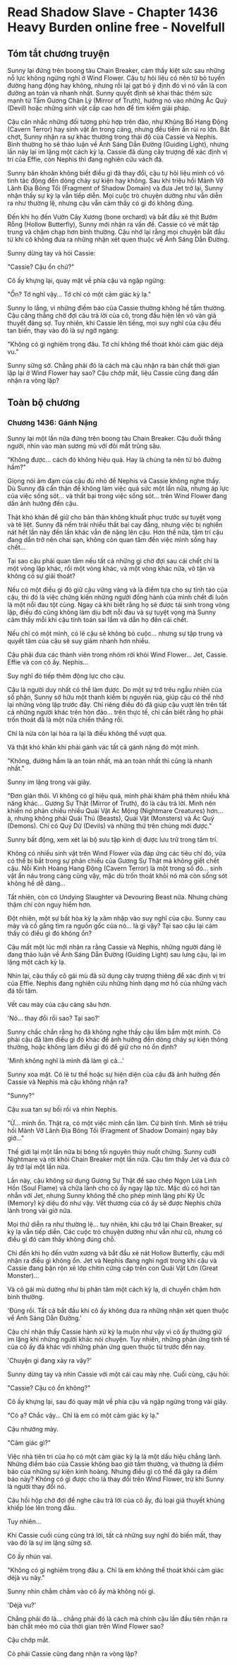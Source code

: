 # Read Shadow Slave - Chapter 1436 Heavy Burden online free - Novelfull

## Tóm tắt chương truyện

Sunny lại đứng trên boong tàu Chain Breaker, cảm thấy kiệt sức sau những nỗ lực không ngừng nghỉ ở Wind Flower. Cậu tự hỏi liệu có nên từ bỏ tuyến đường hang động hay không, nhưng rồi lại gạt bỏ ý định đó vì nó vẫn là con đường an toàn và nhanh nhất. Sunny quyết định sẽ khai thác thêm sức mạnh từ Tấm Gương Chân Lý (Mirror of Truth), hướng nó vào những Ác Quỷ (Devil) hoặc những sinh vật cấp cao hơn để tìm kiếm giải pháp.

Cậu cân nhắc những đối tượng phù hợp trên đảo, như Khủng Bố Hang Động (Cavern Terror) hay sinh vật ẩn trong cảng, nhưng đều tiềm ẩn rủi ro lớn. Bất chợt, Sunny nhận ra sự khác thường trong thái độ của Cassie và Nephis. Bình thường họ sẽ thảo luận về Ánh Sáng Dẫn Đường (Guiding Light), nhưng lần này lại im lặng một cách kỳ lạ. Cassie đã dùng cây trượng để xác định vị trí của Effie, còn Nephis thì đang nghiên cứu vách đá.

Sunny băn khoăn không biết điều gì đã thay đổi, cậu tự hỏi liệu mình có vô tình tác động đến dòng chảy sự kiện hay không. Sau khi triệu hồi Mảnh Vỡ Lãnh Địa Bóng Tối (Fragment of Shadow Domain) và đưa Jet trở lại, Sunny nhận thấy sự kỳ lạ vẫn tiếp diễn. Mọi cuộc trò chuyện dường như vẫn diễn ra như thường lệ, nhưng cậu vẫn cảm thấy có gì đó không đúng.

Đến khi họ đến Vườn Cây Xương (bone orchard) và bắt đầu xẻ thịt Bướm Rỗng (Hollow Butterfly), Sunny mới nhận ra vấn đề. Cassie có vẻ mất tập trung và chậm chạp hơn bình thường. Cậu nhớ lại rằng mọi chuyện bắt đầu từ khi cô không đưa ra những nhận xét quen thuộc về Ánh Sáng Dẫn Đường.

Sunny dừng tay và hỏi Cassie:

"Cassie? Cậu ổn chứ?"

Cô ấy khựng lại, quay mặt về phía cậu và ngập ngừng:

"Ổn? Tớ nghĩ vậy... Tớ chỉ có một cảm giác kỳ lạ."

Sunny lo lắng, vì những điềm báo của Cassie thường không hề tầm thường. Cậu căng thẳng chờ đợi câu trả lời của cô, trong đầu hiện lên vô vàn giả thuyết đáng sợ. Tuy nhiên, khi Cassie lên tiếng, mọi suy nghĩ của cậu đều tan biến, thay vào đó là sự ngỡ ngàng:

"Không có gì nghiêm trọng đâu. Tớ chỉ không thể thoát khỏi cảm giác déjà vu."

Sunny sững sờ. Chẳng phải đó là cách mà cậu nhận ra bản chất thời gian lặp lại ở Wind Flower hay sao? Cậu chớp mắt, liệu Cassie cũng đang dần nhận ra vòng lặp?

## Toàn bộ chương

### Chương 1436: Gánh Nặng

Sunny lại một lần nữa đứng trên boong tàu Chain Breaker. Cậu duỗi thẳng người, nhìn vào màn sương mù với đôi mắt trũng sâu.

"Không được... cách đó không hiệu quả. Hay là chúng ta nên từ bỏ đường hầm?"

Giọng nói ảm đạm của cậu đủ nhỏ để Nephis và Cassie không nghe thấy. Dù Sunny đã cẩn thận để không làm việc quá sức một lần nữa, nhưng áp lực của việc sống sót... và thất bại trong việc sống sót... trên Wind Flower đang dần ảnh hưởng đến cậu.

Thật khó khăn để giữ cho bản thân không khuất phục trước sự tuyệt vọng và tê liệt. Sunny đã nếm trải nhiều thất bại cay đắng, nhưng việc bị nghiền nát hết lần này đến lần khác vẫn đè nặng lên cậu. Hơn thế nữa, tâm trí cậu đang dần trở nên chai sạn, không còn quan tâm đến việc mình sống hay chết...

Tại sao cậu phải quan tâm nếu tất cả những gì chờ đợi sau cái chết chỉ là một vòng lặp khác, rồi một vòng khác, và một vòng khác nữa, vô tận và không có sự giải thoát?

Nếu có một điều gì đó giữ cậu vững vàng và là điểm tựa cho sự tỉnh táo của cậu, thì đó là việc chứng kiến những người đồng hành của mình chết đi luôn là một nỗi đau tột cùng. Ngay cả khi biết rằng họ sẽ được tái sinh trong vòng lặp, điều đó cũng không làm dịu bớt nỗi đau và sự tuyệt vọng mà Sunny cảm thấy mỗi khi cậu tính toán sai lầm và dẫn họ đến cái chết.

Nếu chỉ có một mình, có lẽ cậu sẽ không bỏ cuộc... nhưng sự tập trung và quyết tâm của cậu sẽ suy giảm nhanh hơn nhiều.

Cậu phải đưa các thành viên trong nhóm rời khỏi Wind Flower... Jet, Cassie. Effie và con cô ấy. Nephis...

Suy nghĩ đó tiếp thêm động lực cho cậu.

Cậu là người duy nhất có thể làm được. Do một sự trớ trêu ngẫu nhiên của số phận, Sunny sở hữu một thanh kiếm bị nguyền rủa, giúp cậu có thể nhớ lại những vòng lặp trước đây. Chỉ riêng điều đó đã giúp cậu vượt lên trên tất cả những người khác trên hòn đảo... trên thực tế, chỉ cần biết rằng họ phải trốn thoát đã là một nửa chiến thắng rồi.

Chỉ là nửa còn lại hóa ra lại là điều không thể vượt qua.

Và thật khó khăn khi phải gánh vác tất cả gánh nặng đó một mình.

"Không, đường hầm là an toàn nhất, mà an toàn nhất thì cũng là nhanh nhất."

Sunny im lặng trong vài giây.

"Đơn giản thôi. Vì không có gì hiệu quả, mình phải khám phá thêm nhiều khả năng khác... Gương Sự Thật (Mirror of Truth), đó là câu trả lời. Mình nên khiến nó phản chiếu nhiều Quái Vật Ác Mộng (Nightmare Creatures) hơn... à, nhưng không phải Quái Thú (Beasts), Quái Vật (Monsters) và Ác Quỷ (Demons). Chỉ có Quỷ Dữ (Devils) và những thứ trên chúng mới được."

Sunny bất động, xem xét lại bộ sưu tập kinh dị được lưu trữ trong tâm trí.

Không có nhiều sinh vật trên Wind Flower vừa đáp ứng các tiêu chí đó, vừa có thể bị bắt trong sự phản chiếu của Gương Sự Thật mà không giết chết cậu. Nỗi Kinh Hoàng Hang Động (Cavern Terror) là một trong số đó... sinh vật ẩn náu trong cảng cũng vậy, mặc dù trốn thoát khỏi nó mà còn sống sót không hề dễ dàng...

Tất nhiên, còn có Undying Slaughter và Devouring Beast nữa. Nhưng chúng thậm chí còn nguy hiểm hơn.

Đột nhiên, một sự bất hòa kỳ lạ xâm nhập vào suy nghĩ của cậu. Sunny cau mày và cố gắng tìm ra nguồn gốc của nó... là gì vậy? Tại sao cậu lại cảm thấy có điều gì đó không ổn?

Cậu mất một lúc mới nhận ra rằng Cassie và Nephis, những người đáng lẽ đang thảo luận về Ánh Sáng Dẫn Đường (Guiding Light) sau lưng cậu, lại im lặng một cách kỳ lạ.

Nhìn lại, cậu thấy cô gái mù đã sử dụng cây trượng thiêng để xác định vị trí của Effie. Nephis đang nghiên cứu những hình dạng mơ hồ của những vách đá tối tăm.

Vết cau mày của cậu càng sâu hơn.

'Nó... thay đổi rồi sao? Tại sao?'

Sunny chắc chắn rằng họ đã không nghe thấy cậu lẩm bẩm một mình. Có phải cậu đã làm điều gì đó khác để ảnh hưởng đến dòng chảy sự kiện thông thường, hoặc không làm điều gì đó để giữ cho nó ổn định?

'Mình không nghĩ là mình đã làm gì cả...'

Sunny xoa mặt. Có lẽ tư thế hoặc sự hiện diện của cậu đã ảnh hưởng đến Cassie và Nephis mà cậu không nhận ra?

"Sunny?"

Cậu xua tan sự bối rối và nhìn Nephis.

"Ừ... mình ổn. Thật ra, có một việc mình cần làm. Cứ bình tĩnh. Mình sẽ triệu hồi Mảnh Vỡ Lãnh Địa Bóng Tối (Fragment of Shadow Domain) ngay bây giờ..."

Thế giới lại một lần nữa bị bóng tối nguyên thủy nuốt chửng. Sunny cưỡi Nightmare và rời khỏi Chain Breaker một lần nữa. Cậu tìm thấy Jet và đưa cô ấy trở lại một lần nữa.

Lần này, cậu không sử dụng Gương Sự Thật để sao chép Ngọn Lửa Linh Hồn (Soul Flame) và chữa lành cho cô ấy ngay lập tức. Mặc dù có hơi tàn nhẫn với Jet, nhưng Sunny không thể cho phép mình lãng phí Ký Ức (Memory) kỳ diệu đó như vậy. Vết thương của cô ấy sẽ được Nephis chữa lành trong vài giờ nữa.

Mọi thứ diễn ra như thường lệ... tuy nhiên, khi cậu trở lại Chain Breaker, sự kỳ lạ vẫn tiếp diễn. Các cuộc trò chuyện dường như vẫn như cũ, nhưng có điều gì đó cảm thấy không đúng chỗ.

Chỉ đến khi họ đến vườn xương và bắt đầu xé nát Hollow Butterfly, cậu mới nhận ra điều gì không ổn. Jet và Nephis đang nghỉ ngơi trong khi cậu và Cassie đang bận rộn xẻ lớp chitin cứng cáp trên con Quái Vật Lớn (Great Monster)...

Và cô gái mù dường như bị phân tâm một cách kỳ lạ, di chuyển chậm hơn bình thường.

'Đúng rồi. Tất cả bắt đầu khi cô ấy không đưa ra những nhận xét quen thuộc về Ánh Sáng Dẫn Đường.'

Cậu chỉ nhận thấy Cassie hành xử kỳ lạ muộn như vậy vì cô ấy thường giữ im lặng khi những người khác nói chuyện. Tuy nhiên, những phản ứng tinh tế của cô ấy đã khác với những phản ứng quen thuộc từ trước đến nay.

'Chuyện gì đang xảy ra vậy?'

Sunny dừng tay và nhìn Cassie với một cái cau mày nhẹ. Cuối cùng, cậu hỏi:

"Cassie? Cậu có ổn không?"

Cô ấy khựng lại, sau đó quay mặt về phía cậu và ngập ngừng trong vài giây.

"Có ạ? Chắc vậy... Chỉ là em có một cảm giác kỳ lạ."

Cậu nhướng mày.

"Cảm giác gì?"

Việc nhà tiên tri của họ có một cảm giác kỳ lạ là một dấu hiệu chẳng lành. Những điềm báo của Cassie không bao giờ tầm thường, và thường là điềm báo của những sự kiện kinh hoàng. Nhưng điều gì có thể đã gây ra điềm báo này? Không có gì được cho là thay đổi trên Wind Flower, trừ khi Sunny là người thay đổi nó.

Cậu hồi hộp chờ đợi để nghe câu trả lời của cô ấy, đủ loại giả thuyết khủng khiếp lóe lên trong đầu.

Tuy nhiên...

Khi Cassie cuối cùng cũng trả lời, tất cả những suy nghĩ đó biến mất, thay vào đó là sự im lặng sững sờ.

Cô ấy nhún vai.

"Không có gì nghiêm trọng đâu ạ. Chỉ là em không thể thoát khỏi cảm giác déjà vu này."

Sunny nhìn chằm chằm vào cô ấy mà không nói gì.

'Déjà vu?'

Chẳng phải đó là... chẳng phải đó là cách mà chính cậu lần đầu tiên nhận ra bản chất méo mó của thời gian trên Wind Flower sao?

Cậu chớp mắt.

Có phải Cassie cũng đang nhận ra vòng lặp?